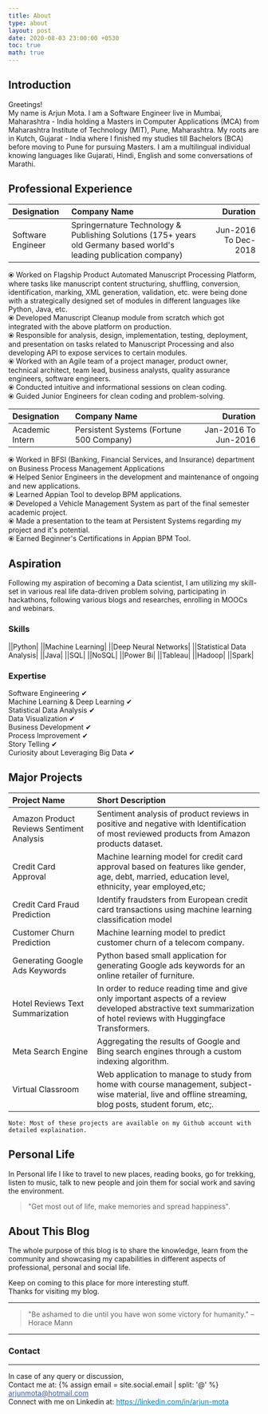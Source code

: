 ```yaml
---
title: About
type: about
layout: post
date: 2020-08-03 23:00:00 +0530
toc: true
math: true
---
```

<script src="https://code.iconify.design/1/1.0.7/iconify.min.js"></script>

## Introduction
Greetings!<br/>
My name is Arjun Mota.  I am a Software Engineer live in Mumbai, Maharashtra - India holding a Masters in Computer Applications (MCA) from Maharashtra Institute of Technology (MIT), Pune, Maharashtra. My roots are in Kutch, Gujarat - India where I finished my studies till Bachelors (BCA) before moving to Pune for pursuing Masters. I am a multilingual individual knowing languages like Gujarati, Hindi, English and some conversations of Marathi.

## Professional Experience  

|Designation|Company Name|Duration|
|:---|:----|--:|
|Software Engineer | Springernature Technology & Publishing Solutions (175+ years old Germany based world's leading publication company) | Jun-2016 To Dec-2018

⦿ Worked on Flagship Product Automated Manuscript Processing Platform, where tasks like manuscript content structuring, shuffling, conversion, identification, marking, XML generation, validation, etc. were being done with a strategically designed set of modules in different languages like Python, Java, etc.<br/>
⦿ Developed Manuscript Cleanup module from scratch which got integrated with the above platform on production.  <br/>
⦿ Responsible for analysis, design, implementation, testing, deployment, and presentation on tasks related to Manuscript Processing and also developing API to expose services to certain modules.  <br/>
⦿ Worked with an Agile team of a project manager, product owner, technical architect, team lead, business analysts, quality assurance engineers, software engineers.<br/>
⦿ Conducted intuitive and informational sessions on clean coding.  <br/>
⦿ Guided Junior Engineers for clean coding and problem-solving.<br/>

|Designation|Company Name|Duration|
|:---|:----|--:|
|Academic Intern | Persistent Systems (Fortune 500 Company) | Jan-2016 To Jun-2016

⦿ Worked in BFSI (Banking, Financial Services, and Insurance) department on Business Process Management Applications  <br/>
⦿ Helped Senior Engineers in the development and maintenance of ongoing and new applications.  <br/>
⦿ Learned Appian Tool to develop BPM applications.  <br/>
⦿ Developed a Vehicle Management System as part of the final semester academic project.  <br/>
⦿ Made a presentation to the team at Persistent Systems regarding my project and it's potential.  <br/>
⦿ Earned Beginner's Certifications in Appian BPM Tool.<br/>
  
## Aspiration

Following my aspiration of becoming a Data scientist, I am utilizing my skill-set in various real life data-driven problem solving, participating in hackathons, following various blogs and researches, enrolling in MOOCs and webinars.

### Skills

|<span class="iconify" data-icon="logos:python" data-inline="false" data-height="30"></span>|Python|
|<span class="iconify" data-icon="carbon:machine-learning" data-inline="false" data-height="30" style="color:violet;"></span>|Machine Learning|
|<span class="iconify" data-icon="carbon:model-builder" data-inline="false" data-height="30"></span>|Deep Neural Networks|
|<span class="iconify" data-icon="wpf:statistics" data-inline="false" data-height="30" style="color:lime;"></span>|Statistical Data Analysis|
|<span class="iconify" data-icon="logos:java" data-inline="false" data-height="30"></span>|Java|
|<span class="iconify" data-icon="logos:mysql" data-inline="false" data-width="40" data-height="30" style="color:violet;"></span>|SQL|
|<span class="iconify" data-icon="cib:mongodb" data-inline="false" data-width="30" data-height="30" style="color:green;"></span>|NoSQL|
|<span class="iconify" data-icon="simple-icons:powerbi" data-inline="false" data-height="30" style="color:lime;"></span>|Power Bi|
|<span class="iconify" data-icon="cib:tableau" data-inline="false" data-height="30" style="color:darkaqua;"></span>|Tableau|
|<span class="iconify" data-icon="logos:hadoop" data-inline="false" data-height="30"></span>|Hadoop|
|<span class="iconify" data-icon="cib:apache-spark" data-inline="false" data-height="30" style="color:green;"></span>|Spark|

### Expertise  

Software Engineering ✔  
Machine Learning & Deep Learning ✔  
Statistical Data Analysis ✔  
Data Visualization ✔  
Business Development ✔  
Process Improvement ✔  
Story Telling ✔  
Curiosity about Leveraging Big Data ✔  

## Major Projects

|Project Name|Short Description|
|:---|:----|
|Amazon Product Reviews Sentiment Analysis | Sentiment analysis of product reviews in positive and negative with Identification of most reviewed products from Amazon products dataset. |
|Credit Card Approval | Machine learning model for credit card approval based on features like gender, age, debt, married, education level, ethnicity, year employed,etc; |
|Credit Card Fraud Prediction | Identify fraudsters from European credit card transactions using machine learning classification model |
|Customer Churn Prediction | Machine learning model to predict customer churn of a telecom company. |
|Generating Google Ads Keywords | Python based small application for generating Google ads keywords for an online retailer of furniture. |
|Hotel Reviews Text Summarization | In order to reduce reading time and give only important aspects of a review developed abstractive text summarization of hotel reviews with Huggingface Transformers. |
|Meta Search Engine | Aggregating the results of Google and Bing search engines through a custom indexing algorithm. |
|Virtual Classroom | Web application to manage to study from home with course management, subject-wise material, live and offline streaming, blog posts, student forum, etc;. |

```
Note: Most of these projects are available on my Github account with detailed explaination.
```
## Personal Life

In Personal life I like to travel to new places, reading books, go for trekking, listen to music, talk to new people and join them for social work and saving the environment.  
  
>"Get most out of life, make memories and spread happiness".

## About This Blog

The whole purpose of this blog is to share the knowledge, learn from the community and showcasing my capabilities in different aspects of professional, personal and social life.

Keep on coming to this place for more interesting stuff.
<br/>Thanks for visiting my blog.
<hr>

>\"Be ashamed to die until you have won some victory for humanity.\" –Horace Mann
<hr>

### Contact
<hr>
In case of any query or discussion,
<br/>Contact me at: {% assign email = site.social.email | split: '@' %} <a href="javascript:window.open('mailto:' + ['{{ email[0] }}','{{ email[1] }}'].join('@'))"  style="color: #3b5998; brightness(30%);">
    <i class="fas fa-envelope"></i> arjunmota@hotmail.com
  </a>
  <br/>
Connect with me on Linkedin at: 
<a href="https://www.linkedin.com/in/{{ site.linkedin.username }}" target="_blank" style="color: 007bb6; brightness(30%);">
    <i class="fab fa-linkedin"></i> https://linkedin.com/in/arjun-mota
  </a>